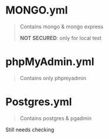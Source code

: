 # MONGO.yml
> Contains mongo & mongo express
> 
> **NOT SECURED**: only for local test
# phpMyAdmin.yml
> Contains only phpmyadmin
# Postgres.yml
> Contains postgres & pgadmin

Still needs checking
